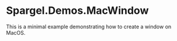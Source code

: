 # Spargel.Demos.MacWindow

This is a minimal example demonstrating how to create a window on MacOS.
